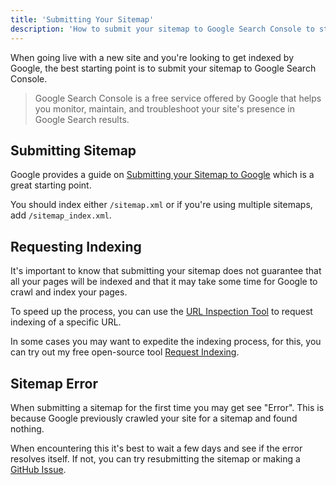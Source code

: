 ```yaml
---
title: 'Submitting Your Sitemap'
description: 'How to submit your sitemap to Google Search Console to start getting indexed.'
---
```


When going live with a new site and you're looking to get indexed by Google, the best starting point is
to submit your sitemap to Google Search Console.

> Google Search Console is a free service offered by Google that helps you monitor, maintain, and troubleshoot
your site's presence in Google Search results.

## Submitting Sitemap

Google provides a guide on [Submitting your Sitemap to Google](https://developers.google.com/search/docs/crawling-indexing/sitemaps/build-sitemap) which is a great starting point.

You should index either `/sitemap.xml` or if you're using multiple sitemaps, add `/sitemap_index.xml`.

## Requesting Indexing

It's important to know that submitting your sitemap does not guarantee that all your pages will be indexed and that it may take
some time for Google to crawl and index your pages.

To speed up the process, you can use the [URL Inspection Tool](https://support.google.com/webmasters/answer/9012289) to request indexing of a specific URL.

In some cases you may want to expedite the indexing process, for this, you can try out my free open-source tool [Request Indexing](https://requestindexing.com).

## Sitemap Error

When submitting a sitemap for the first time you may get see "Error". This is because Google previously
crawled your site for a sitemap and found nothing.

When encountering this it's best to wait a few days and see if the error resolves itself. If not, you can
try resubmitting the sitemap or making a [GitHub Issue](https://github.com/nuxt-modules/sitemap).
